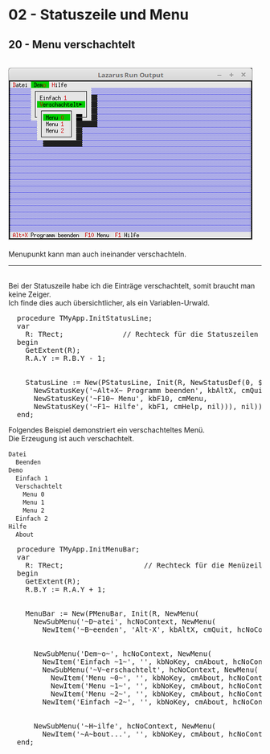 # 02 - Statuszeile und Menu
## 20 - Menu verschachtelt
<br>
<img src="image.png" alt="Selfhtml"><br><br>
Menupunkt kann man auch ineinander verschachteln.<br>
<hr><br>
Bei der Statuszeile habe ich die Einträge verschachtelt, somit braucht man keine Zeiger.<br>
Ich finde dies auch übersichtlicher, als ein Variablen-Urwald.<br>
<pre><code=pascal>  procedure TMyApp.InitStatusLine;
  var
    R: TRect;              // Rechteck für die Statuszeilen Position.
  begin
    GetExtent(R);
    R.A.Y := R.B.Y - 1;</font>
<br>
    StatusLine := New(PStatusLine, Init(R, NewStatusDef(0, $FFFF,</font>
      NewStatusKey('~Alt+X~ Programm beenden', kbAltX, cmQuit,
      NewStatusKey('~F10~ Menu', kbF10, cmMenu,</font>
      NewStatusKey('~F1~ Hilfe', kbF1, cmHelp, nil))), nil)));</font>
  end;</code></pre>
Folgendes Beispiel demonstriert ein verschachteltes Menü.<br>
Die Erzeugung ist auch verschachtelt.<br>
<pre><code>Datei
  Beenden
Demo
  Einfach 1
  Verschachtelt
    Menu 0
    Menu 1
    Menu 2
  Einfach 2
Hilfe
  About</code></pre>
<pre><code=pascal>  procedure TMyApp.InitMenuBar;
  var
    R: TRect;                   // Rechteck für die Menüzeilen-Position.
  begin
    GetExtent(R);
    R.B.Y := R.A.Y + 1;</font>
<br>
    MenuBar := New(PMenuBar, Init(R, NewMenu(
      NewSubMenu('~D~atei', hcNoContext, NewMenu(</font>
        NewItem('~B~eenden', 'Alt-X', kbAltX, cmQuit, hcNoContext, nil)),</font>
<br>
      NewSubMenu('Dem~o~', hcNoContext, NewMenu(</font>
        NewItem('Einfach ~1~', '', kbNoKey, cmAbout, hcNoContext,</font>
        NewSubMenu('~V~erschachtelt', hcNoContext, NewMenu(</font>
          NewItem('Menu ~0~', '', kbNoKey, cmAbout, hcNoContext,</font>
          NewItem('Menu ~1~', '', kbNoKey, cmAbout, hcNoContext,</font>
          NewItem('Menu ~2~', '', kbNoKey, cmAbout, hcNoContext, nil)))),</font>
        NewItem('Einfach ~2~', '', kbNoKey, cmAbout, hcNoContext, nil)))),</font>
<br>
      NewSubMenu('~H~ilfe', hcNoContext, NewMenu(</font>
        NewItem('~A~bout...', '', kbNoKey, cmAbout, hcNoContext, nil)), nil))))));</font>
  end;</code></pre>
<br>
